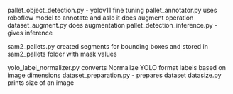 

pallet_object_detection.py - yolov11 fine tuning
pallet_annotator.py uses roboflow model to annotate and aslo it does augment operation
dataset_augment.py does augmentation
pallet_detection_inference.py - gives inference



sam2_pallets.py created segments for bounding boxes and stored in sam2_pallets folder with mask values



yolo_label_normalizer.py converts Normalize YOLO format labels based on image dimensions
dataset_preparation.py - prepares dataset
datasize.py prints size of an image


